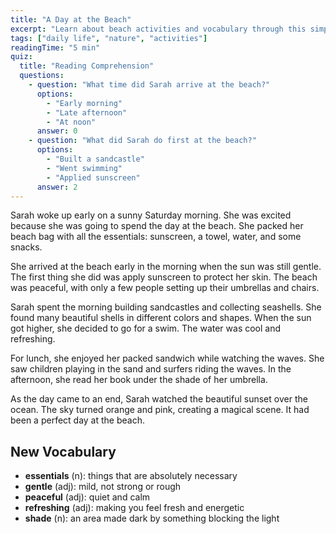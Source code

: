 ```yaml
---
title: "A Day at the Beach"
excerpt: "Learn about beach activities and vocabulary through this simple story."
tags: ["daily life", "nature", "activities"]
readingTime: "5 min"
quiz:
  title: "Reading Comprehension"
  questions:
    - question: "What time did Sarah arrive at the beach?"
      options:
        - "Early morning"
        - "Late afternoon"
        - "At noon"
      answer: 0
    - question: "What did Sarah do first at the beach?"
      options:
        - "Built a sandcastle"
        - "Went swimming"
        - "Applied sunscreen"
      answer: 2
---
```


Sarah woke up early on a sunny Saturday morning. She was excited because she was going to spend the day at the beach. She packed her beach bag with all the essentials: sunscreen, a towel, water, and some snacks.

She arrived at the beach early in the morning when the sun was still gentle. The first thing she did was apply sunscreen to protect her skin. The beach was peaceful, with only a few people setting up their umbrellas and chairs.

Sarah spent the morning building sandcastles and collecting seashells. She found many beautiful shells in different colors and shapes. When the sun got higher, she decided to go for a swim. The water was cool and refreshing.

For lunch, she enjoyed her packed sandwich while watching the waves. She saw children playing in the sand and surfers riding the waves. In the afternoon, she read her book under the shade of her umbrella.

As the day came to an end, Sarah watched the beautiful sunset over the ocean. The sky turned orange and pink, creating a magical scene. It had been a perfect day at the beach.

## New Vocabulary

- **essentials** (n): things that are absolutely necessary
- **gentle** (adj): mild, not strong or rough
- **peaceful** (adj): quiet and calm
- **refreshing** (adj): making you feel fresh and energetic
- **shade** (n): an area made dark by something blocking the light  